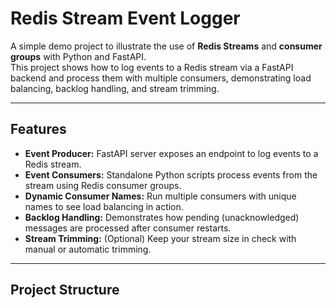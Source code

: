 # Redis Stream Event Logger

A simple demo project to illustrate the use of **Redis Streams** and **consumer groups** with Python and FastAPI.  
This project shows how to log events to a Redis stream via a FastAPI backend and process them with multiple consumers, demonstrating load balancing, backlog handling, and stream trimming.

---

## Features

- **Event Producer:** FastAPI server exposes an endpoint to log events to a Redis stream.
- **Event Consumers:** Standalone Python scripts process events from the stream using Redis consumer groups.
- **Dynamic Consumer Names:** Run multiple consumers with unique names to see load balancing in action.
- **Backlog Handling:** Demonstrates how pending (unacknowledged) messages are processed after consumer restarts.
- **Stream Trimming:** (Optional) Keep your stream size in check with manual or automatic trimming.

---

## Project Structure

